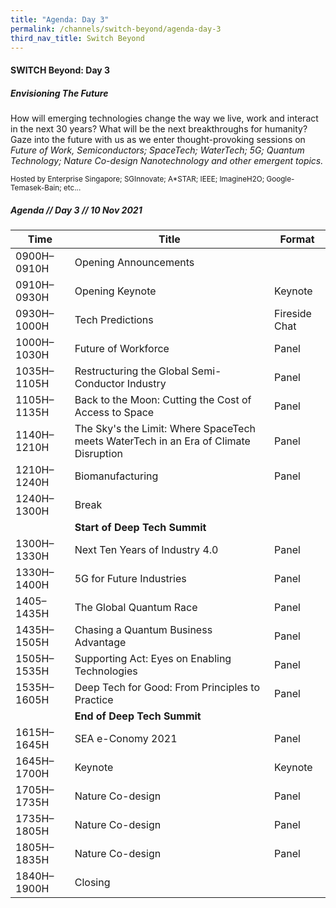 ```yaml
---
title: "Agenda: Day 3"
permalink: /channels/switch-beyond/agenda-day-3
third_nav_title: Switch Beyond
---
```

#### SWITCH Beyond: Day 3 
##### Envisioning The Future

How will emerging technologies change the way we live, work and interact in the next 30 years? What will be the next breakthroughs for humanity? Gaze into the future with us as we enter thought-provoking sessions on *Future of Work, Semiconductors; SpaceTech; WaterTech; 5G; Quantum Technology; Nature Co-design Nanotechnology and other emergent topics.*

<sub>Hosted by Enterprise Singapore; SGInnovate; A*STAR; IEEE;  ImagineH2O; Google-Temasek-Bain; etc...</sub>

##### Agenda // Day 3 // 10 Nov 2021

| Time | Title | Format |
| -------- | -------- | -------- |
| 0900H–0910H     | Opening Announcements    |      |
| 0910H–0930H     | Opening Keynote    | Keynote     |
| 0930H–1000H     | Tech Predictions    | Fireside Chat     |
| 1000H–1030H     | Future of Workforce     | Panel     |
| 1035H–1105H     | Restructuring the Global Semi-Conductor Industry     | Panel    |
| 1105H–1135H     | Back to the Moon: Cutting the Cost of Access to Space     | Panel   |
| 1140H–1210H     | The Sky's the Limit: Where SpaceTech meets WaterTech in an Era of Climate Disruption       | Panel     |
| 1210H–1240H     | Biomanufacturing     | Panel     |
| 1240H–1300H     | Break     |     |
|      | **Start of Deep Tech Summit**     |      |
| 1300H–1330H     | Next Ten Years of Industry 4.0    | Panel     |
| 1330H–1400H     | 5G for Future Industries     | Panel     |
| 1405–1435H     | The Global Quantum Race    | Panel     |
| 1435H–1505H     | Chasing a Quantum Business Advantage    | Panel     |
| 1505H–1535H     | Supporting Act: Eyes on Enabling Technologies     | Panel    |
| 1535H–1605H     | Deep Tech for Good: From Principles to Practice     | Panel     |
|      | **End of Deep Tech Summit**     |      |
| 1615H–1645H     | SEA e-Conomy 2021     | Panel    |
| 1645H–1700H     | Keynote    | Keynote     |
| 1705H–1735H     | Nature Co-design    | Panel     |
| 1735H–1805H     | Nature Co-design     | Panel     |
| 1805H–1835H     | Nature Co-design     | Panel   |
| 1840H–1900H     | Closing     |    |
